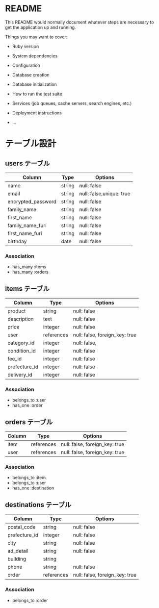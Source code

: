 # README

This README would normally document whatever steps are necessary to get the
application up and running.

Things you may want to cover:

* Ruby version

* System dependencies

* Configuration

* Database creation

* Database initialization

* How to run the test suite

* Services (job queues, cache servers, search engines, etc.)

* Deployment instructions

* ...

# テーブル設計

## users テーブル
 
| Column             | Type   | Options                  |
| -------------------| ------ | ------------------------ |
| name               | string | null: false              |
| email              | string | null: false,unique: true |
| encrypted_password | string | null: false              |
| family_name        | string | null: false              |
| first_name         | string | null: false              |
| family_name_furi   | string | null: false              |
| first_name_furi    | string | null: false              |
| birthday           | date   | null: false              |

### Association

- has_many :items
- has_many :orders

## items テーブル

| Column        | Type       | Options                        |
| ------------- | -----------| ------------------------------ |
| product       | string     | null: false                    |
| description   | text       | null: false                    |
| price         | integer    | null: false                    |
| user          | references | null: false, foreign_key: true |
| category_id   | integer    | null: false,                   |
| condition_id  | integer    | null: false                    |
| fee_id        | integer    | null: false                    |
| prefecture_id | integer    | null: false                    |
| delivery_id   | integer    | null: false                    |

### Association

- belongs_to :user
- has_one :order

## orders テーブル

| Column | Type       | Options                        |
| ------ | ---------- | ------------------------------ |
| item   | references | null: false, foreign_key: true |
| user   | references | null: false, foreign_key: true |

### Association

- belongs_to :item
- belongs_to :user
- has_one :destination
 
## destinations テーブル

| Column           | Type       | Options                        |
| ---------------- | -----------| ------------------------------ |
| postal_code      | string     | null: false                    |
| prefecture_id    | integer    | null: false                    |
| city             | string     | null: false                    |
| ad_detail        | string     | null: false                    |
| building         | string     |                                |
| phone            | string     | null: false                    |
| order            | references | null: false, foreign_key: true |

### Association

- belongs_to :order


